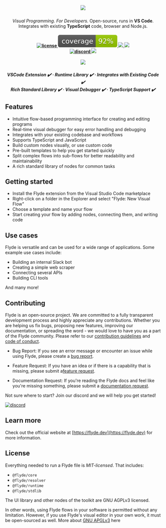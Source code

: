 <h1 align="center">
    <a href="https://www.flyde.dev" style="color: black">
    <img src="https://github.com/flydelabs/flyde/assets/3727015/eb1afa4a-0887-4cf2-99b5-35d4f1f6ee2a" height="40"/>
    </a>
</h1>

<p align="center">
    <i>Visual Programming. For Developers.</i> Open-source, runs in <strong>VS Code</strong>.<br/>Integrates with existing <strong>TypeScript</strong> code, browser and Node.js.
</p>

<h4 align="center">
  <a href="https://opensource.org/licenses/MIT">
    <img src="https://img.shields.io/npm/l/@flyde/runtime" alt="license" style="height: 20px;">
  </a>
  <a href="https://github.com/flydelabs/flyde/blob/main/core/src/spec.ts">
    <img src="core/coverage-badge.svg" alt="coverage"/>
  </a>

  <a href="https://www.flyde.dev">
    <img src="https://img.shields.io/badge/Website-007ec6?style=flat&logo=world&logoColor=white"/>
  </a>

  <a href="https://play.flyde.dev">
    <img src="https://img.shields.io/badge/Playground-007ec6?style=flat&logo=world&logoColor=white"/>
  </a>
  <br>
  <a href="https://flyde.dev/discord">
    <img src="https://img.shields.io/badge/discord-7289da.svg?style=flat-square&logo=discord" alt="discord" style="height: 20px;">
  </a>

  <a href="https://twitter.com/FlydeDev">
    <img src="https://img.shields.io/twitter/follow/FlydeDev?style=social"/>
  </a>

</h4>

<div align="center">
    <img src="https://github.com/flydelabs/flyde/assets/3727015/1044aac0-25e1-49ef-b783-6f42ad5780b2"/>
</div>

<h5 align="center">
  
<strong>VSCode Extension ✔️</strong> · <strong>Runtime Library ✔️</strong> · <strong>Integrates with Existing Code ✔️</strong>
<br/>
<strong>Rich Standard Library ✔️</strong> · <strong>Visual Debugger ✔️</strong> · <strong>TypeScript Support ✔️</strong>
</h5>

## Features

- Intuitive flow-based programming interface for creating and editing programs
- Real-time visual debugger for easy error handling and debugging
- Integrates with your existing codebase and workflows
- Supports TypeScript and JavaScript
- Build custom nodes visually, or use custom code
- Pre-built templates to help you get started quickly
- Split complex flows into sub-flows for better readability and maintainability
- A rich standard library of nodes for common tasks

## Getting started

- Install the Flyde extension from the Visual Studio Code marketplace
- Right-click on a folder in the Explorer and select "Flyde: New Visual Flow"
- Choose a template and name your flow
- Start creating your flow by adding nodes, connecting them, and writing code

## Use cases

Flyde is versatile and can be used for a wide range of applications. Some example use cases include:

- Building an internal Slack bot
- Creating a simple web scraper
- Connecting several APIs
- Building CLI tools

And many more!

## Contributing

Flyde is an open-source project. We are committed to a fully transparent development process and highly appreciate any contributions. Whether you are helping us fix bugs, proposing new features, improving our documentation, or spreading the word - we would love to have you as a part of the Flyde community. Please refer to our [contribution guidelines](./CONTRIBUTING.md) and [code of conduct](./CODE_OF_CONDUCT.md).

- Bug Report: If you see an error message or encounter an issue while using Flyde, please create a [bug report](https://github.com/flydelabs/flyde/issues/new?assignees=&labels=type%3A+bug&template=bug.yaml&title=%F0%9F%90%9B+Bug+Report%3A+).

- Feature Request: If you have an idea or if there is a capability that is missing, please submit a[feature request](https://github.com/flydelabs/flyde/issues/new?assignees=&labels=type%3A+feature+request&template=feature.yml).

- Documentation Request: If you're reading the Flyde docs and feel like you're missing something, please submit a [documentation request](https://github.com/flydelabs/flyde/issues/new).

Not sure where to start? Join our discord and we will help you get started!

<a href="https://flyde.dev/discord">
    <img src="https://img.shields.io/badge/discord-7289da.svg?style=flat-square&logo=discord" alt="discord" style="height: 20px;">
  </a>

## Learn more

Check out the official website at [https://flyde.dev](https://flyde.dev) for more information.

## License

Everything needed to run a Flyde file is _MIT-licensed_. That includes:

- `@flyde/core`
- `@flyde/resolver`
- `@flyde/runtime`
- `@flyde/stdlib`

The UI library and other nodes of the toolkit are GNU AGPLv3 licensed.

In other words, using Flyde flows in your software is permitted without any limitation. However, if you use Flyde's visual editor in your own work, it must be open-sourced as well. More about [GNU APGLv3](https://choosealicense.com/licenses/agpl-3.0/) here
